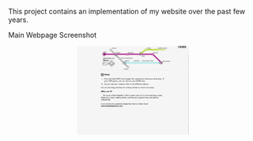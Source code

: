 This project contains an implementation of my website over the past few years.

Main Webpage Screenshot
<div align="center">
        <img width="45%" src="screenshots/main.png" alt="Main Screen" title="Main Screen"</img>
</div>
